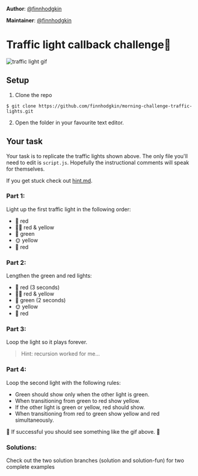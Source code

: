 **Author**: [@finnhodgkin](https://github.com/finnhodgkin)

**Maintainer**: [@finnhodgkin](https://github.com/finnhodgkin)  

# Traffic light callback challenge:vertical_traffic_light:

![traffic light gif](https://user-images.githubusercontent.com/22300773/27510355-77a53678-5906-11e7-8215-845f9c987e09.gif)

## Setup

1. Clone the repo

```
$ git clone https://github.com/finnhodgkin/morning-challenge-traffic-lights.git
```

2. Open the folder in your favourite text editor.

## Your task

Your task is to replicate the traffic lights shown above. The only file you'll
need to edit is `script.js`. Hopefully the instructional comments will speak for
themselves.

If you get stuck check out [hint.md](./hint.md).

### Part 1:

Light up the first traffic light in the following order:

+ :red_circle: red
+ :red_circle::sun_with_face: red & yellow
+ :green_apple: green
+ :sun_with_face: yellow
+ :red_circle: red

### Part 2:

Lengthen the green and red lights:

+ :red_circle: red (3 seconds)
+ :red_circle::sun_with_face: red & yellow
+ :green_apple: green (2 seconds)
+ :sun_with_face: yellow
+ :red_circle: red

### Part 3:

Loop the light so it plays forever.

> Hint: recursion worked for me...

### Part 4:

Loop the second light with the following rules:

+ Green should show only when the other light is green.
+ When transitioning from green to red show yellow.
+ If the other light is green or yellow, red should show.
+ When transitioning from red to green show yellow and red simultaneously.

:vertical_traffic_light: If successful you should see something like the
gif above. :tada:

### Solutions:

Check out the two solution branches (solution and solution-fun) for two complete examples
